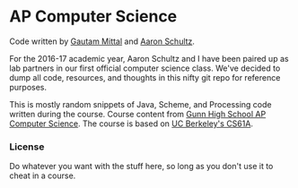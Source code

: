 # AP Computer Science
Code written by [Gautam Mittal](https://github.com/gmittal) and [Aaron Schultz](https://github.com/CrazyAZ). 

For the 2016-17 academic year, Aaron Schultz and I have been paired up as lab partners in our first official computer science class. We've decided to dump all code, resources, and thoughts in this nifty git repo for reference purposes. 

This is mostly random snippets of Java, Scheme, and Processing code written during the course. Course content from [Gunn High School AP Computer Science](http://paleyontology.com). The course is based on [UC Berkeley's CS61A](http://cs61a.org/).

### License
Do whatever you want with the stuff here, so long as you don't use it to cheat in a course.
